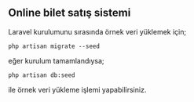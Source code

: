 ## Online bilet satış sistemi

Laravel kurulumunu sırasında örnek veri yüklemek için;

```injectablephp
php artisan migrate --seed
```

eğer kurulum tamamlandıysa;
```injectablephp
php artisan db:seed
```

ile örnek veri yükleme işlemi yapabilirsiniz.
